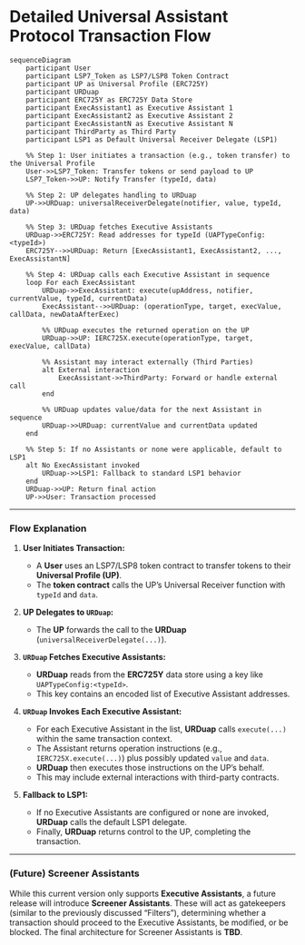 # Detailed Universal Assistant Protocol Transaction Flow

```mermaid
sequenceDiagram
    participant User
    participant LSP7_Token as LSP7/LSP8 Token Contract
    participant UP as Universal Profile (ERC725Y)
    participant URDuap
    participant ERC725Y as ERC725Y Data Store
    participant ExecAssistant1 as Executive Assistant 1
    participant ExecAssistant2 as Executive Assistant 2
    participant ExecAssistantN as Executive Assistant N
    participant ThirdParty as Third Party
    participant LSP1 as Default Universal Receiver Delegate (LSP1)

    %% Step 1: User initiates a transaction (e.g., token transfer) to the Universal Profile
    User->>LSP7_Token: Transfer tokens or send payload to UP
    LSP7_Token->>UP: Notify Transfer (typeId, data)

    %% Step 2: UP delegates handling to URDuap
    UP->>URDuap: universalReceiverDelegate(notifier, value, typeId, data)

    %% Step 3: URDuap fetches Executive Assistants
    URDuap->>ERC725Y: Read addresses for typeId (UAPTypeConfig:<typeId>)
    ERC725Y-->>URDuap: Return [ExecAssistant1, ExecAssistant2, ..., ExecAssistantN]

    %% Step 4: URDuap calls each Executive Assistant in sequence
    loop For each ExecAssistant
        URDuap->>ExecAssistant: execute(upAddress, notifier, currentValue, typeId, currentData)
        ExecAssistant-->>URDuap: (operationType, target, execValue, callData, newDataAfterExec)

        %% URDuap executes the returned operation on the UP
        URDuap->>UP: IERC725X.execute(operationType, target, execValue, callData)

        %% Assistant may interact externally (Third Parties)
        alt External interaction
            ExecAssistant->>ThirdParty: Forward or handle external call
        end

        %% URDuap updates value/data for the next Assistant in sequence
        URDuap->>URDuap: currentValue and currentData updated
    end

    %% Step 5: If no Assistants or none were applicable, default to LSP1
    alt No ExecAssistant invoked
        URDuap->>LSP1: Fallback to standard LSP1 behavior
    end
    URDuap->>UP: Return final action
    UP->>User: Transaction processed
```

---

### **Flow Explanation**

1. **User Initiates Transaction:**
   - A **User** uses an LSP7/LSP8 token contract to transfer tokens to their **Universal Profile (UP)**.
   - The **token contract** calls the UP’s Universal Receiver function with `typeId` and `data`.

2. **UP Delegates to `URDuap`:**
   - The **UP** forwards the call to the **URDuap** (`universalReceiverDelegate(...)`).

3. **`URDuap` Fetches Executive Assistants:**
   - **URDuap** reads from the **ERC725Y** data store using a key like `UAPTypeConfig:<typeId>`.
   - This key contains an encoded list of Executive Assistant addresses.

4. **`URDuap` Invokes Each Executive Assistant:**
   - For each Executive Assistant in the list, **URDuap** calls `execute(...)` within the same transaction context.
   - The Assistant returns operation instructions (e.g., `IERC725X.execute(...)`) plus possibly updated `value` and `data`.
   - **URDuap** then executes those instructions on the UP’s behalf.
   - This may include external interactions with third-party contracts.

5. **Fallback to LSP1:**
   - If no Executive Assistants are configured or none are invoked, **URDuap** calls the default LSP1 delegate.
   - Finally, **URDuap** returns control to the UP, completing the transaction.

---

### **(Future) Screener Assistants**

While this current version only supports **Executive Assistants**, a future release will introduce **Screener Assistants**. These will act as gatekeepers (similar to the previously discussed “Filters”), determining whether a transaction should proceed to the Executive Assistants, be modified, or be blocked. The final architecture for Screener Assistants is **TBD**.